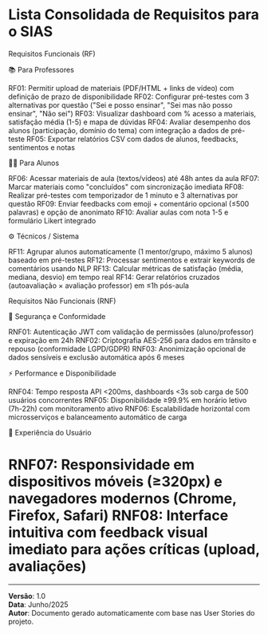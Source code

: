 # Lista Consolidada de Requisitos para o SIAS

Requisitos Funcionais (RF)


📚 Para Professores

RF01: Permitir upload de materiais (PDF/HTML + links de vídeo) com definição de prazo de disponibilidade
RF02: Configurar pré-testes com 3 alternativas por questão ("Sei e posso ensinar", "Sei mas não posso ensinar", "Não sei")
RF03: Visualizar dashboard com % acesso a materiais, satisfação média (1-5) e mapa de dúvidas
RF04: Avaliar desempenho dos alunos (participação, domínio do tema) com integração a dados de pré-teste
RF05: Exportar relatórios CSV com dados de alunos, feedbacks, sentimentos e notas

👨‍🎓 Para Alunos

RF06: Acessar materiais de aula (textos/vídeos) até 48h antes da aula
RF07: Marcar materiais como "concluídos" com sincronização imediata
RF08: Realizar pré-testes com temporizador de 1 minuto e 3 alternativas por questão
RF09: Enviar feedbacks com emoji + comentário opcional (≤500 palavras) e opção de anonimato
RF10: Avaliar aulas com nota 1-5 e formulário Likert integrado

⚙ Técnicos / Sistema

RF11: Agrupar alunos automaticamente (1 mentor/grupo, máximo 5 alunos) baseado em pré-testes
RF12: Processar sentimentos e extrair keywords de comentários usando NLP
RF13: Calcular métricas de satisfação (média, mediana, desvio) em tempo real
RF14: Gerar relatórios cruzados (autoavaliação × avaliação professor) em ≤1h pós-aula

Requisitos Não Funcionais (RNF)

🚫 Segurança e Conformidade

RNF01: Autenticação JWT com validação de permissões (aluno/professor) e expiração em 24h
RNF02: Criptografia AES-256 para dados em trânsito e repouso (conformidade LGPD/GDPR)
RNF03: Anonimização opcional de dados sensíveis e exclusão automática após 6 meses

⚡ Performance e Disponibilidade

RNF04: Tempo resposta API <200ms, dashboards <3s sob carga de 500 usuários concorrentes
RNF05: Disponibilidade ≥99.9% em horário letivo (7h-22h) com monitoramento ativo
RNF06: Escalabilidade horizontal com microsserviços e balanceamento automático de carga

📱 Experiência do Usuário

RNF07: Responsividade em dispositivos móveis (≥320px) e navegadores modernos (Chrome, Firefox, Safari)
RNF08: Interface intuitiva com feedback visual imediato para ações críticas (upload, avaliações)
=======

---

**Versão**: 1.0  
**Data**: Junho/2025  
**Autor**: Documento gerado automaticamente com base nas User Stories do projeto.